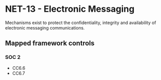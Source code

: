 # NET-13 - Electronic Messaging
Mechanisms exist to protect the confidentiality, integrity and availability of electronic messaging communications.
## Mapped framework controls
### SOC 2
- CC6.6
- CC6.7